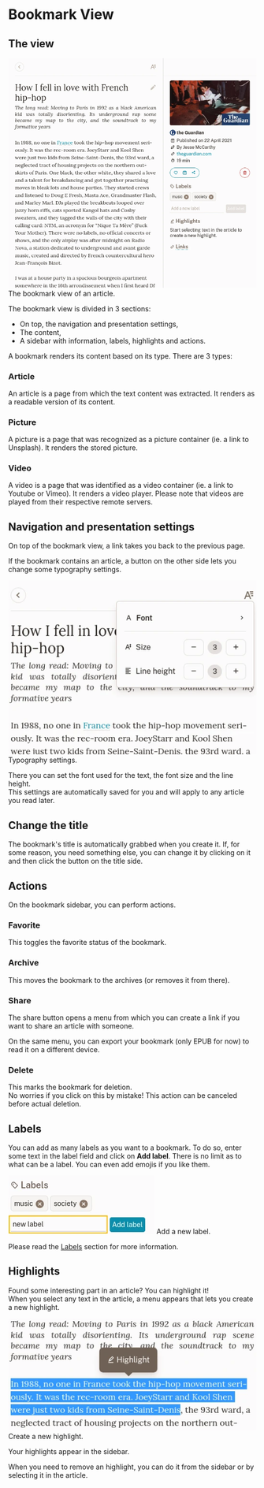 # Bookmark View

## The view

![The bookmark view](../img/bookmark-view.webp)
The bookmark view of an article.

The bookmark view is divided in 3 sections:

- On top, the navigation and presentation settings,
- The content,
- A sidebar with information, labels, highlights and actions.


A bookmark renders its content based on its type. There are 3 types:

### Article

An article is a page from which the text content was extracted. It renders as a readable version of its content.

### Picture

A picture is a page that was recognized as a picture container (ie. a link to Unsplash). It renders the stored picture.

### Video

A video is a page that was identified as a video container (ie. a link to Youtube or Vimeo). It renders a video player. Please note that videos are played from their respective remote servers.


## Navigation and presentation settings

On top of the bookmark view, a link takes you back to the previous page.

If the bookmark contains an article, a button on the other side lets you change some typography settings.

![Bookmark typography settings](../img/bookmark-typography.webp)
Typography settings.

There you can set the font used for the text, the font size and the line height.\
This settings are automatically saved for you and will apply to any article you read later.


## Change the title

The bookmark's title is automatically grabbed when you create it. If, for some reason, you need something else, you can change it by clicking on it and then click the button on the title side.


## Actions

On the bookmark sidebar, you can perform actions.

### Favorite

This toggles the favorite status of the bookmark.

### Archive

This moves the bookmark to the archives (or removes it from there).

### Share

The share button opens a menu from which you can create a link if you want to share an article with someone.

On the same menu, you can export your bookmark (only EPUB for now) to read it on a different device.


### Delete

This marks the bookmark for deletion.\
No worries if you click on this by mistake! This action can be canceled before actual deletion.


## Labels

You can add as many labels as you want to a bookmark. To do so, enter some text in the label field and click on **Add label**. There is no limit as to what can be a label. You can even add emojis if you like them.

![Bookmark labels form](../img/bookmark-labels.webp)
Add a new label.

Please read the [Labels](./labels.md) section for more information.

## Highlights

Found some interesting part in an article? You can highlight it!\
When you select any text in the article, a menu appears that lets you create a new highlight.

![Bookmark highlight creation](../img/bookmark-highlight.webp)
Create a new highlight.

Your highlights appear in the sidebar.

When you need to remove an highlight, you can do it from the sidebar or by selecting it in the article.
